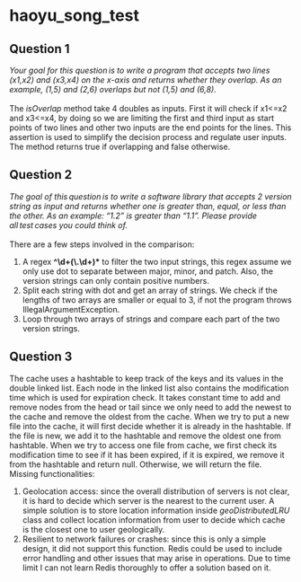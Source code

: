# haoyu_song_test
## Question 1
*Your goal for this question is to write a program that accepts two lines (x1,x2) and (x3,x4) on the x-axis and returns whether they overlap. As an example, (1,5) and (2,6) overlaps but not (1,5) and (6,8).*
<br><br>
The *isOverlap* method take 4 doubles as inputs. First it will check if x1<=x2 and x3<=x4, by doing so we are limiting the first and third input as start points of two lines and other two inputs are the end points for the lines.
This assertion is used to simplify the decision process and regulate user inputs. The method returns true if overlapping and false otherwise.
## Question 2
*The goal of this question is to write a software library that accepts 2 version string as input and returns whether one is greater than, equal, or less than the other. As an example: “1.2” is greater than “1.1”. Please provide all test cases you could think of.*
<br><br>
There are a few steps involved in the comparison:
1. A regex __^\\d+(\\.\\d+)\*__ to filter the two input strings, this regex assume we only use dot to separate between major, minor, and patch. Also, the version strings can only contain positive numbers.
2. Split each string with dot and get an array of strings. We check if the lengths of two arrays are smaller or equal to 3, if not the program throws IllegalArgumentException.
3. Loop through two arrays of strings and compare each part of the two version strings.
## Question 3
The cache uses a hashtable to keep track of the keys and its values in the double linked list. Each node in the linked list also contains the modification time which is used for expiration check. It takes constant time to add and remove nodes from the head or tail since we only need to add the newest to the cache and remove the oldest from the cache.
When we try to put a new file into the cache, it will first decide whether it is already in the hashtable. If the file is new, we add it to the hashtable and remove the oldest one from hashtable. When we try to access one file from cache, we first check its modification time to see if it has been expired, if it is expired, we remove it from the hashtable and return null. Otherwise, we will return the file.
<br>
Missing functionalities:
1. Geolocation access: since the overall distribution of servers is not clear, it is hard to decide which server is the nearest to the current user. A simple solution is to store location information inside *geoDistributedLRU* class and collect location information from user to decide which cache is the closest one to user geologically.
2. Resilient to network failures or crashes: since this is only a simple design, it did not support this function. Redis could be used to include error handling and other issues that may arise in operations. Due to time limit I can not learn Redis thoroughly to offer a solution based on it.